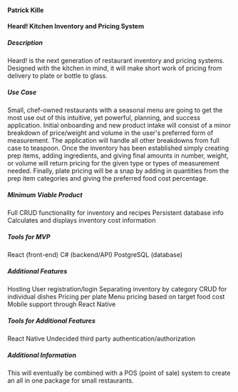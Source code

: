 #### Patrick Kille

#### Heard! Kitchen Inventory and Pricing System

##### Description
Heard! is the next generation of restaurant inventory and pricing systems. Designed with the kitchen in mind, it will make short work of pricing from delivery to plate or bottle to glass.

##### Use Case
Small, chef-owned restaurants with a seasonal menu are going to get the most use out of this intuitive, yet powerful, planning, and success application.
Initial onboarding and new product intake will consist of a minor breakdown of price/weight and volume in the user's preferred form of measurement. The application will handle all other breakdowns from full case to teaspoon.
Once the inventory has been established simply creating prep items, adding ingredients, and giving final amounts in number, weight, or volume will return pricing for the given type or types of measurement needed.
Finally, plate pricing will be a snap by adding in quantities from the prep item categories and giving the preferred food cost percentage.

##### Minimum Viable Product
Full CRUD functionality for inventory and recipes
Persistent database info
Calculates and displays inventory cost information

##### Tools for MVP
React (front-end)
C# (backend/API)
PostgreSQL (database)

##### Additional Features
Hosting
User registration/login
Separating inventory by category
CRUD for individual dishes
Pricing per plate
Menu pricing based on target food cost
Mobile support through React Native

##### Tools for Additional Features
React Native
Undecided third party authentication/authorization


##### Additional Information
This will eventually be combined with a POS (point of sale) system to create an all in one package for small restaurants. 
